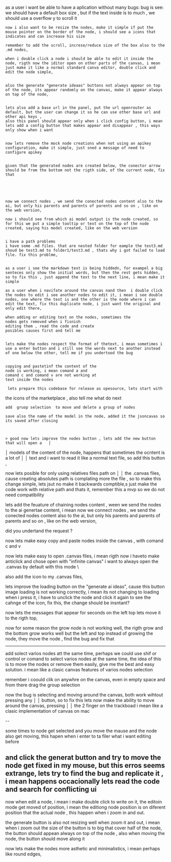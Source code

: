 as a user i want be able to have a aplication without many bugs:
bug is see:
    we should have a default box size , but if the text inside is to much , we should use a overflow y to scroll it

    now i also want to be resize the nodes, make it simple if put the mouse pointer on the border of the node, i should see a icons that indicates and can increase his size 

    remember to add the scroll, increse/reduce size of the box also to the .md nodes, 

    when i double click a node i should be able to edit it inside the node, rigth now the iditor open on other parts of the canvas, i mean just make it like a normal standard canva editor, double click and edit the node simple, 


    also the generate "generate ideaas" buttons not always appear on top of the node, its appear randomly on the canvas, make it appear always on top of the node, 


    lets also add a base url in the panel, put the url openrouter as default, but the user can change it so he can use other base url and other api keys ,
    also this panel should appear only when i click config button, i mean lets add a config button that makes appear and disappear , this ways only show when i want 


    now lets remove the mock node creations when not using an apikey configuration, make it simple, just sned a message of need to configure apikey


    given that the generated nodes are created below, the conector arrow should be from the bottom not the rigth side, of the current node, fix that 





    now we connect nodes , we send the conected nodes content also to the ai, but only his parents and parents of parents and so on , like on the web version, 
        
    now i should see from which ai model output is the node created, so for this we put a simple tooltip or text on the top of the node created, saying his model created, like on the web version 


    i have a path problems 
    i have some .md files. that are nested folder for eample the test3.md
    shoud be test3.md to folder1/test3.md , thats why i got failed to load file. fix this problme, 


    as a user i see the markdown text is being hiddedn, for exampel a big senteces only show the initial words, but then the rest gets hidden, so to fix this , just append the text to the next line, i mean make it simple 

    as a user when i navifate around the canvas nand then  i double click the nodes to edit i see another nodes to edit it, i mean i see double nodes, one where the text is and the other is the node where i can edit the text, fix this duplicate node, i just want the original and only edit there, 

    when adding or editing text on the nodes, sometimes the
    nodes gets removed when i fisnish 
    editing them , read the code and create 
    posibles causes first and tell me 


    lets make the nodes respect the format of thetext, i mean sometimes i use a enter button and i still see the words next to another instead of one below the other, tell me if you undertood the bug


    copying and pastetinf the content of the 
    node is working, i mean comand a and 
    comand c and comand v are not working at 
    text inside the nodes

     lets prepare this codebase for release as opesource, lets start with
   the icons of the marketplace , also tell me what do next


    add  gruop selection  to move and delete a group of nodes 

    save also the name of the model in the node, added it the jsoncavas so its saved after closing 



    > good now lets improve the nodes button , lets add the new button that will open a   │
│   models of the content of the node, happens that sometimes the ocntent is a lot of   │
│   text and i want to read it like a normal text file, so add this button ,  


now lets posible for only using relatives files path on     │
│   the .canvas files, cause creating absolutes path is complating more the file , so to make this change simple, lets jsut no make it backwards comptible,s just make the code work with relative path and thats it,  remember this a mvp so we do not need compatibility


lets add the feuature of chaining nodes content , ween we send the nodes to the ai genertae content, i mean 
    now we connect nodes , we send the conected nodes content also to the ai, but only his parents and parents of parents and so on , like on the web version, 

did you undertand the request ?


now lets make easy copy and paste nodes inside the canvas , with comand c and v 



now lets make easy to open .canvas files, i mean rigth now i haveto make anticlick and chose open with "infinite canvas" i want to always open the .canvas by default with this mode \

also add the icon to my .canvas files, 


lets improve the loading button on the "generate ai ideas", cause this button image loading is not working correctly, i mean its not changing to loading when i press it,  i have to unclick the node and click it again to see the cahnge of the icon, fix this, the change should be insntant? 



now lets the messages that appear for seconds on the left top lets move it to the rigth top, 


now for some reason the grow node is not working well, the rigth grow and the bottom grow works well but the left and top instead of growing the node, they move the node , find the bug and fix that

---

add solect varios nodes att the same time, perhaps we could use shif or control or comand to select varios nodes at the same time, the idea of this is to move the nodes or remove them easily, give me the best and easy solution.
i mean like a clasic canvas features of varios nodes selection

remember i coould clik on anywhre on the canvas, even in empty space and from there drag the group selection 

now the bug is selecting and moving around the canvas, both work wihtout pressing any  │
│   button, so to fix this lets now make the ability to move around the canvas, pressing   │
│   the 2 finger on the trackboad i mean like a clasic implementation of canvas on mac  



--

some times to node get selected and you move the mause and the node also get moving, this hapen when i enter to ta filer what i want editing before 

and click the generat button and try to move the node get fixed in my mouse, but this erros seems extrange, lets try to find the bug and replicate it , i mean happens occacionally  lets read the code and search for conflicting ui
---

now when edit a node, i mean i make double click to write on it, the editoin mode get moved of position, i mean the editiong node position is on diferent position that the actual node , this happen when i zoom in and out.


the generate button is also not resizing well when zoom it and  out, i mean when i zoom out the size of the button is to big that cover half of the node, the button should appean always on top of the node , also when moving the node, the button should move along it



now lets make the nodes more asthetic and minimalistics, i mean perhaps like round edges, 